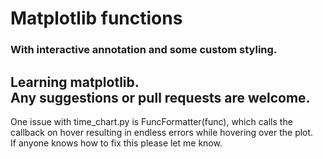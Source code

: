 # Matplotlib functions
### With interactive annotation and some custom styling.

Learning matplotlib.\
Any suggestions or pull requests are welcome.
---
One issue with time_chart.py is FuncFormatter(func), which calls the callback on
hover resulting in endless errors while hovering over the plot.
\
If anyone knows how to fix this please let me know.  
